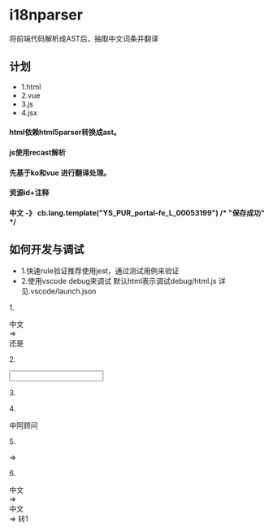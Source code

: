 # i18nparser
将前端代码解析成AST后，抽取中文词条并翻译

## 计划
- 1.html
- 2.vue
- 3.js
- 4.jsx

#### html依赖html5parser转换成ast。
#### js使用recast解析
#### 先基于ko和vue 进行翻译处理。
#### 资源id+注释
#### 中文 -》 cb.lang.template("YS_PUR_portal-fe_L_00053199") /* "保存成功" */


## 如何开发与调试

- 1.快速rule验证推荐使用jest，通过测试用例来验证
- 2.使用vscode debug来调试 默认html表示调试debug/html.js 详见.vscode/launch.json

1.<div>中文</div> => <div data-bind="text:cb.template('xxx')"></div>  还是 
<div><!-- ko text: cb.lang.tempalte('xxx')--><!-- /ko --></div>

2.<div data-bind="title:'中文'"></div> <input data-bind="attr:{placeholder:'中文'}"></input>

3.<div :param="{a:'中文', b:'中文2'}">

4.<div data-bind="text:'中文'">中阿顾问</div>

5.<div data-bind="{text:'中文', value:function(){return '现金'+ 'test'}}"></div> =>
<div data-bind="{text:'中文', value:function(){return cb.lang.template('xxxid')+ 'test'}}"></div>

6.<div data-bind="i18n:'xxx-id'">中文</div> =><div data-bind="">中文</div> => 转1
